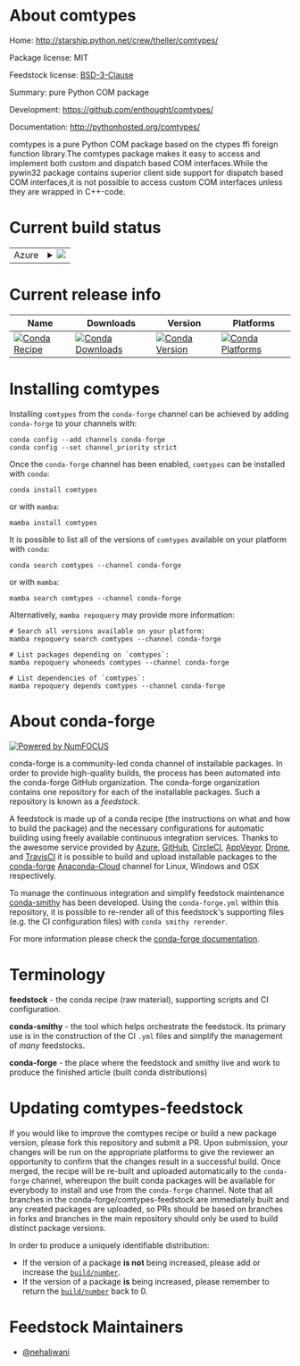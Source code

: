 About comtypes
==============

Home: http://starship.python.net/crew/theller/comtypes/

Package license: MIT

Feedstock license: [BSD-3-Clause](https://github.com/conda-forge/comtypes-feedstock/blob/main/LICENSE.txt)

Summary: pure Python COM package

Development: https://github.com/enthought/comtypes/

Documentation: http://pythonhosted.org/comtypes/

comtypes is a pure Python COM package based on the ctypes ffi foreign
function library.The comtypes package makes it easy to access and implement
both custom and dispatch based COM interfaces.While the pywin32 package
contains superior client side support for dispatch based COM interfaces,it is
not possible to access custom COM interfaces unless they are wrapped in
C++-code.


Current build status
====================


<table>
    
  <tr>
    <td>Azure</td>
    <td>
      <details>
        <summary>
          <a href="https://dev.azure.com/conda-forge/feedstock-builds/_build/latest?definitionId=172&branchName=main">
            <img src="https://dev.azure.com/conda-forge/feedstock-builds/_apis/build/status/comtypes-feedstock?branchName=main">
          </a>
        </summary>
        <table>
          <thead><tr><th>Variant</th><th>Status</th></tr></thead>
          <tbody><tr>
              <td>win_64_python3.10.____cpython</td>
              <td>
                <a href="https://dev.azure.com/conda-forge/feedstock-builds/_build/latest?definitionId=172&branchName=main">
                  <img src="https://dev.azure.com/conda-forge/feedstock-builds/_apis/build/status/comtypes-feedstock?branchName=main&jobName=win&configuration=win_64_python3.10.____cpython" alt="variant">
                </a>
              </td>
            </tr><tr>
              <td>win_64_python3.7.____cpython</td>
              <td>
                <a href="https://dev.azure.com/conda-forge/feedstock-builds/_build/latest?definitionId=172&branchName=main">
                  <img src="https://dev.azure.com/conda-forge/feedstock-builds/_apis/build/status/comtypes-feedstock?branchName=main&jobName=win&configuration=win_64_python3.7.____cpython" alt="variant">
                </a>
              </td>
            </tr><tr>
              <td>win_64_python3.8.____73_pypy</td>
              <td>
                <a href="https://dev.azure.com/conda-forge/feedstock-builds/_build/latest?definitionId=172&branchName=main">
                  <img src="https://dev.azure.com/conda-forge/feedstock-builds/_apis/build/status/comtypes-feedstock?branchName=main&jobName=win&configuration=win_64_python3.8.____73_pypy" alt="variant">
                </a>
              </td>
            </tr><tr>
              <td>win_64_python3.8.____cpython</td>
              <td>
                <a href="https://dev.azure.com/conda-forge/feedstock-builds/_build/latest?definitionId=172&branchName=main">
                  <img src="https://dev.azure.com/conda-forge/feedstock-builds/_apis/build/status/comtypes-feedstock?branchName=main&jobName=win&configuration=win_64_python3.8.____cpython" alt="variant">
                </a>
              </td>
            </tr><tr>
              <td>win_64_python3.9.____73_pypy</td>
              <td>
                <a href="https://dev.azure.com/conda-forge/feedstock-builds/_build/latest?definitionId=172&branchName=main">
                  <img src="https://dev.azure.com/conda-forge/feedstock-builds/_apis/build/status/comtypes-feedstock?branchName=main&jobName=win&configuration=win_64_python3.9.____73_pypy" alt="variant">
                </a>
              </td>
            </tr><tr>
              <td>win_64_python3.9.____cpython</td>
              <td>
                <a href="https://dev.azure.com/conda-forge/feedstock-builds/_build/latest?definitionId=172&branchName=main">
                  <img src="https://dev.azure.com/conda-forge/feedstock-builds/_apis/build/status/comtypes-feedstock?branchName=main&jobName=win&configuration=win_64_python3.9.____cpython" alt="variant">
                </a>
              </td>
            </tr>
          </tbody>
        </table>
      </details>
    </td>
  </tr>
</table>

Current release info
====================

| Name | Downloads | Version | Platforms |
| --- | --- | --- | --- |
| [![Conda Recipe](https://img.shields.io/badge/recipe-comtypes-green.svg)](https://anaconda.org/conda-forge/comtypes) | [![Conda Downloads](https://img.shields.io/conda/dn/conda-forge/comtypes.svg)](https://anaconda.org/conda-forge/comtypes) | [![Conda Version](https://img.shields.io/conda/vn/conda-forge/comtypes.svg)](https://anaconda.org/conda-forge/comtypes) | [![Conda Platforms](https://img.shields.io/conda/pn/conda-forge/comtypes.svg)](https://anaconda.org/conda-forge/comtypes) |

Installing comtypes
===================

Installing `comtypes` from the `conda-forge` channel can be achieved by adding `conda-forge` to your channels with:

```
conda config --add channels conda-forge
conda config --set channel_priority strict
```

Once the `conda-forge` channel has been enabled, `comtypes` can be installed with `conda`:

```
conda install comtypes
```

or with `mamba`:

```
mamba install comtypes
```

It is possible to list all of the versions of `comtypes` available on your platform with `conda`:

```
conda search comtypes --channel conda-forge
```

or with `mamba`:

```
mamba search comtypes --channel conda-forge
```

Alternatively, `mamba repoquery` may provide more information:

```
# Search all versions available on your platform:
mamba repoquery search comtypes --channel conda-forge

# List packages depending on `comtypes`:
mamba repoquery whoneeds comtypes --channel conda-forge

# List dependencies of `comtypes`:
mamba repoquery depends comtypes --channel conda-forge
```


About conda-forge
=================

[![Powered by
NumFOCUS](https://img.shields.io/badge/powered%20by-NumFOCUS-orange.svg?style=flat&colorA=E1523D&colorB=007D8A)](https://numfocus.org)

conda-forge is a community-led conda channel of installable packages.
In order to provide high-quality builds, the process has been automated into the
conda-forge GitHub organization. The conda-forge organization contains one repository
for each of the installable packages. Such a repository is known as a *feedstock*.

A feedstock is made up of a conda recipe (the instructions on what and how to build
the package) and the necessary configurations for automatic building using freely
available continuous integration services. Thanks to the awesome service provided by
[Azure](https://azure.microsoft.com/en-us/services/devops/), [GitHub](https://github.com/),
[CircleCI](https://circleci.com/), [AppVeyor](https://www.appveyor.com/),
[Drone](https://cloud.drone.io/welcome), and [TravisCI](https://travis-ci.com/)
it is possible to build and upload installable packages to the
[conda-forge](https://anaconda.org/conda-forge) [Anaconda-Cloud](https://anaconda.org/)
channel for Linux, Windows and OSX respectively.

To manage the continuous integration and simplify feedstock maintenance
[conda-smithy](https://github.com/conda-forge/conda-smithy) has been developed.
Using the ``conda-forge.yml`` within this repository, it is possible to re-render all of
this feedstock's supporting files (e.g. the CI configuration files) with ``conda smithy rerender``.

For more information please check the [conda-forge documentation](https://conda-forge.org/docs/).

Terminology
===========

**feedstock** - the conda recipe (raw material), supporting scripts and CI configuration.

**conda-smithy** - the tool which helps orchestrate the feedstock.
                   Its primary use is in the construction of the CI ``.yml`` files
                   and simplify the management of *many* feedstocks.

**conda-forge** - the place where the feedstock and smithy live and work to
                  produce the finished article (built conda distributions)


Updating comtypes-feedstock
===========================

If you would like to improve the comtypes recipe or build a new
package version, please fork this repository and submit a PR. Upon submission,
your changes will be run on the appropriate platforms to give the reviewer an
opportunity to confirm that the changes result in a successful build. Once
merged, the recipe will be re-built and uploaded automatically to the
`conda-forge` channel, whereupon the built conda packages will be available for
everybody to install and use from the `conda-forge` channel.
Note that all branches in the conda-forge/comtypes-feedstock are
immediately built and any created packages are uploaded, so PRs should be based
on branches in forks and branches in the main repository should only be used to
build distinct package versions.

In order to produce a uniquely identifiable distribution:
 * If the version of a package **is not** being increased, please add or increase
   the [``build/number``](https://docs.conda.io/projects/conda-build/en/latest/resources/define-metadata.html#build-number-and-string).
 * If the version of a package **is** being increased, please remember to return
   the [``build/number``](https://docs.conda.io/projects/conda-build/en/latest/resources/define-metadata.html#build-number-and-string)
   back to 0.

Feedstock Maintainers
=====================

* [@nehaljwani](https://github.com/nehaljwani/)

